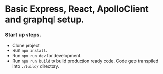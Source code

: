 # Basic Express, React, ApolloClient and graphql setup.

### Start up steps.
* Clone project
* Run ``npm install``.
* Run ``npm run dev`` for development.
* Run ``npm run build`` to build production ready code. Code gets transpiled into ``./build/`` directory.
